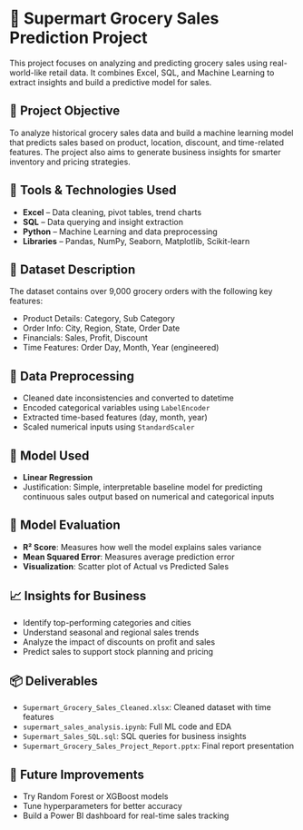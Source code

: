 # 🛒 Supermart Grocery Sales Prediction Project

This project focuses on analyzing and predicting grocery sales using real-world-like retail data. It combines Excel, SQL, and Machine Learning to extract insights and build a predictive model for sales.

## 🚀 Project Objective

To analyze historical grocery sales data and build a machine learning model that predicts sales based on product, location, discount, and time-related features. The project also aims to generate business insights for smarter inventory and pricing strategies.

## 🧰 Tools & Technologies Used

* **Excel** – Data cleaning, pivot tables, trend charts
* **SQL** – Data querying and insight extraction
* **Python** – Machine Learning and data preprocessing
* **Libraries** – Pandas, NumPy, Seaborn, Matplotlib, Scikit-learn

## 📂 Dataset Description

The dataset contains over 9,000 grocery orders with the following key features:

* Product Details: Category, Sub Category
* Order Info: City, Region, State, Order Date
* Financials: Sales, Profit, Discount
* Time Features: Order Day, Month, Year (engineered)

## 🧹 Data Preprocessing

* Cleaned date inconsistencies and converted to datetime
* Encoded categorical variables using `LabelEncoder`
* Extracted time-based features (day, month, year)
* Scaled numerical inputs using `StandardScaler`

## 🧠 Model Used

* **Linear Regression**
* Justification: Simple, interpretable baseline model for predicting continuous sales output based on numerical and categorical inputs

## 🧪 Model Evaluation

* **R² Score**: Measures how well the model explains sales variance
* **Mean Squared Error**: Measures average prediction error
* **Visualization**: Scatter plot of Actual vs Predicted Sales

## 📈 Insights for Business

* Identify top-performing categories and cities
* Understand seasonal and regional sales trends
* Analyze the impact of discounts on profit and sales
* Predict sales to support stock planning and pricing

## 📦 Deliverables

- `Supermart_Grocery_Sales_Cleaned.xlsx`: Cleaned dataset with time features
- `supermart_sales_analysis.ipynb`: Full ML code and EDA
- `Supermart_Sales_SQL.sql`: SQL queries for business insights
- `Supermart_Grocery_Sales_Project_Report.pptx`: Final report presentation

## 📎 Future Improvements

* Try Random Forest or XGBoost models
* Tune hyperparameters for better accuracy
* Build a Power BI dashboard for real-time sales tracking
